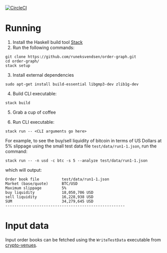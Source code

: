 [![CircleCI](https://circleci.com/gh/runeksvendsen/order-graph.svg?style=svg)](https://circleci.com/gh/runeksvendsen/order-graph)

# Running

1. Install the Haskell build tool [Stack](https://docs.haskellstack.org/en/stable/install_and_upgrade/)
2. Run the following commands:

```
git clone https://github.com/runeksvendsen/order-graph.git
cd order-graph/
stack setup
```

3. Install external dependencies

```
sudo apt-get install build-essential libgmp3-dev zlib1g-dev
```

4. Build CLI executable:

```
stack build
```

5. Grab a cup of coffee

6. Run CLI executable:

```
stack run -- <CLI arguments go here>
```

For example, to see the buy/sell liquidity of bitcoin in terms of US Dollars at 5% slippage using the small test data file `test/data/run1-1.json`, run the command:

```
stack run -- -n usd -c btc -s 5 --analyze test/data/run1-1.json
```

which will output:

```
Order book file          test/data/run1-1.json
Market (base/quote)      BTC/USD
Maximum slippage         5%
buy liquidity            18,050,706 USD
sell liquidity           16,228,938 USD
SUM                      34,279,645 USD
-----------------------------------------------------
```

# Input data

Input order books can be fetched using the `WriteTestData` executable from [crypto-venues](https://github.com/runeksvendsen/crypto-venues).
